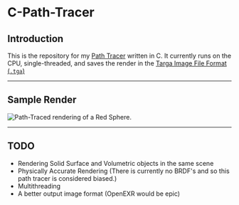 # C-Path-Tracer

## Introduction

This is the repository for my [Path Tracer](https://en.wikipedia.org/wiki/Path_tracing) written in C. It currently runs on the CPU, single-threaded, and saves the render in the [Targa Image File Format (`.tga`)](https://en.wikipedia.org/wiki/Truevision_TGA)

***

## Sample Render

![Path-Traced rendering of a Red Sphere.](https://repository-images.githubusercontent.com/342092160/21fa9100-793c-11eb-9d6d-89c986825b63)

***

## TODO

- Rendering Solid Surface and Volumetric objects in the same scene
- Physically Accurate Rendering (There is currently no BRDF's and so this path tracer is considered biased.)
- Multithreading
- A better output image format (OpenEXR would be epic)

